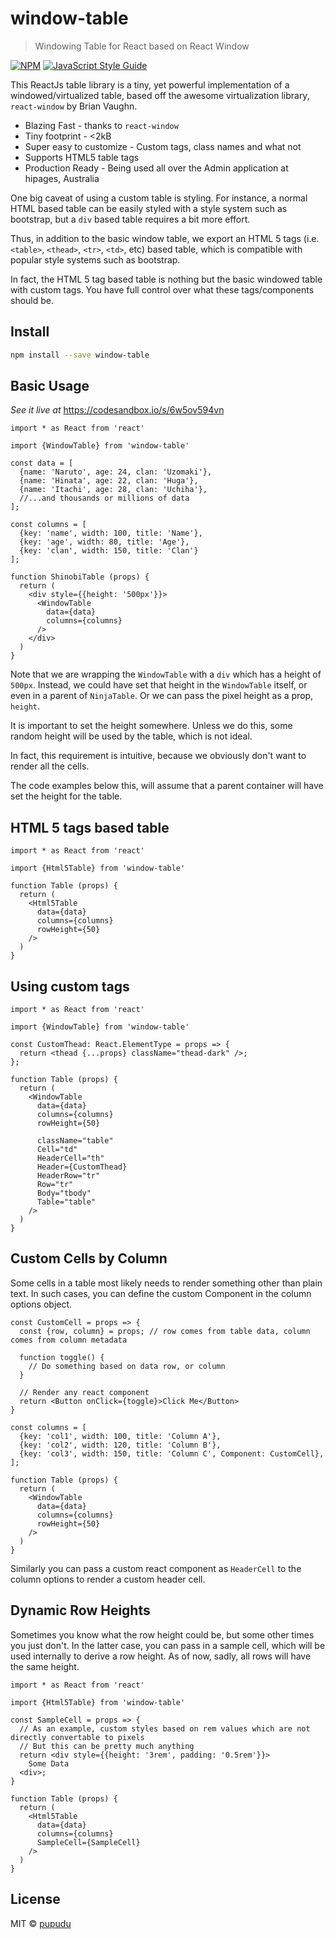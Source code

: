 # window-table

> Windowing Table for React based on React Window

[![NPM](https://img.shields.io/npm/v/window-table.svg)](https://www.npmjs.com/package/window-table) [![JavaScript Style Guide](https://img.shields.io/badge/code_style-standard-brightgreen.svg)](https://standardjs.com)

This ReactJs table library is a tiny, yet powerful implementation of a windowed/virtualized table, based off the awesome
virtualization library, `react-window` by Brian Vaughn. 

* Blazing Fast - thanks to `react-window`
* Tiny footprint - <2kB
* Super easy to customize - Custom tags, class names and what not
* Supports HTML5 table tags
* Production Ready - Being used all over the Admin application at hipages, Australia

One big caveat of using a custom table is styling. For instance, a normal HTML based table can be easily
styled with a style system such as bootstrap, but a `div` based table requires a bit more effort.

Thus, in addition to the basic window table, we export an HTML 5 tags (i.e. `<table>`, `<thead>`, `<tr>`, `<td>`, etc) based table, which is compatible with
popular style systems such as bootstrap. 

In fact, the HTML 5 tag based table is nothing but the basic windowed table with custom tags. You have full 
control over what these tags/components should be. 

## Install

```bash
npm install --save window-table
```

## Basic Usage

*See it live at* https://codesandbox.io/s/6w5ov594vn

```tsx
import * as React from 'react'

import {WindowTable} from 'window-table'

const data = [
  {name: 'Naruto', age: 24, clan: 'Uzomaki'},
  {name: 'Hinata', age: 22, clan: 'Huga'},
  {name: 'Itachi', age: 28, clan: 'Uchiha'},
  //...and thousands or millions of data
];

const columns = [
  {key: 'name', width: 100, title: 'Name'},
  {key: 'age', width: 80, title: 'Age'},
  {key: 'clan', width: 150, title: 'Clan'}
];

function ShinobiTable (props) {
  return (
    <div style={{height: '500px'}}>
      <WindowTable
        data={data}
        columns={columns}
      />
    </div>
  )
}
```

Note that we are wrapping the `WindowTable` with a `div` which has a height of `500px`.
Instead, we could have set that height in the `WindowTable` itself, or even in a parent of `NinjaTable`.
Or we can pass the pixel height as a prop, `height`.

It is important to set the height somewhere. 
Unless we do this, some random height will be used by the table, which is not ideal.

In fact, this requirement is intuitive, because we obviously don't want to render all the cells.

The code examples below this, will assume that a parent container will have set the height for the table.

## HTML 5 tags based table

```tsx
import * as React from 'react'

import {Html5Table} from 'window-table'

function Table (props) {
  return (
    <Html5Table
      data={data}
      columns={columns}
      rowHeight={50}
    />
  )
}
```

## Using custom tags

```tsx
import * as React from 'react'

import {WindowTable} from 'window-table'

const CustomThead: React.ElementType = props => {
  return <thead {...props} className="thead-dark" />;
};

function Table (props) {
  return (
    <WindowTable
      data={data}
      columns={columns}
      rowHeight={50}
      
      className="table"
      Cell="td"
      HeaderCell="th"
      Header={CustomThead}
      HeaderRow="tr"
      Row="tr"
      Body="tbody"
      Table="table"
    />
  )
}
```

## Custom Cells by Column
Some cells in a table most likely needs to render something other than plain text.
In such cases, you can define the custom Component in the column options object.

```tsx
const CustomCell = props => {
  const {row, column} = props; // row comes from table data, column comes from column metadata
  
  function toggle() {
    // Do something based on data row, or column
  }
  
  // Render any react component
  return <Button onClick={toggle}>Click Me</Button>
}

const columns = [
  {key: 'col1', width: 100, title: 'Column A'},
  {key: 'col2', width: 120, title: 'Column B'},
  {key: 'col3', width: 150, title: 'Column C', Component: CustomCell},
];

function Table (props) {
  return (
    <WindowTable
      data={data}
      columns={columns}
      rowHeight={50}
    />
  )
}
```

Similarly you can pass a custom react component as `HeaderCell` to the column options
to render a custom header cell.

## Dynamic Row Heights

Sometimes you know what the row height could be, but some other times you just don't. In the latter case,
you can pass in a sample cell, which will be used internally to derive a row height. As of now,
sadly, all rows will have the same height.
 
```tsx
import * as React from 'react'

import {Html5Table} from 'window-table'

const SampleCell = props => {
  // As an example, custom styles based on rem values which are not directly convertable to pixels
  // But this can be pretty much anything
  return <div style={{height: '3rem', padding: '0.5rem'}}>
    Some Data
  <div>;
}

function Table (props) {
  return (
    <Html5Table
      data={data}
      columns={columns}
      SampleCell={SampleCell}
    />
  )
}
```

## License

MIT © [pupudu](https://github.com/pupudu)
